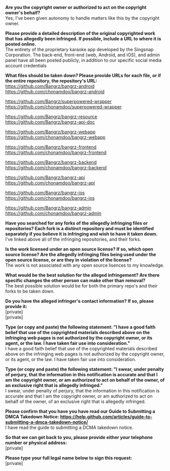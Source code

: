 **Are you the copyright owner or authorized to act on the copyright owner's behalf?**  
Yes, I've been given autonomy to handle matters like this by the copyright owner.

**Please provide a detailed description of the original copyrighted work that has allegedly been infringed. If possible, include a URL to where it is posted online.**  
The entirety of the proprietary karaoke app developed by the Singsnap Corporation. The back-end, front-end (web, Android, and iOS), and admin panel have all been posted publicly, in addition to our specific social media account credentials

**What files should be taken down? Please provide URLs for each file, or if the entire repository, the repository's URL:**  
https://github.com/Bangrz/bangrz-android  
https://github.com/chonamdoo/bangrz-android

https://github.com/Bangrz/superpowered-wrapper  
https://github.com/chonamdoo/superpowered-wrapper

https://github.com/Bangrz/bangrz-resource  
https://github.com/Bangrz/bangrz-api-doc

https://github.com/Bangrz/bangrz-webapp  
https://github.com/chonamdoo/bangrz-webapp

https://github.com/Bangrz/bangrz-frontend  
https://github.com/chonamdoo/bangrz-frontend

https://github.com/Bangrz/bangrz-backend  
https://github.com/chonamdoo/bangrz-backend

https://github.com/Bangrz/bangrz-api  
https://github.com/chonamdoo/bangrz-api

https://github.com/Bangrz/bangrz-ios  
https://github.com/chonamdoo/bangrz-ios

https://github.com/Bangrz/bangrz-admin  
https://github.com/chonamdoo/bangrz-admin

**Have you searched for any forks of the allegedly infringing files or repositories? Each fork is a distinct repository and must be identified separately if you believe it is infringing and wish to have it taken down.**  
I've linked above all of the infringing repositories, and their forks.

**Is the work licensed under an open source license? If so, which open source license? Are the allegedly infringing files being used under the open source license, or are they in violation of the license?**  
The work is not associated with any open source lisences to my knowledge.

**What would be the best solution for the alleged infringement? Are there specific changes the other person can make other than removal?**  
The best possible solution would be for both the primary repo's and their forks to be taken down.

**Do you have the alleged infringer's contact information? If so, please provide it:**  
[private]  
[private]  

**Type (or copy and paste) the following statement: "I have a good faith belief that use of the copyrighted materials described above on the infringing web pages is not authorized by the copyright owner, or its agent, or the law. I have taken fair use into consideration."**  
I have a good faith belief that use of the copyrighted materials described above on the infringing web pages is not authorized by the copyright owner, or its agent, or the law. I have taken fair use into consideration.

**Type (or copy and paste) the following statement: "I swear, under penalty of perjury, that the information in this notification is accurate and that I am the copyright owner, or am authorized to act on behalf of the owner, of an exclusive right that is allegedly infringed."**  
I swear, under penalty of perjury, that the information in this notification is accurate and that I am the copyright owner, or am authorized to act on behalf of the owner, of an exclusive right that is allegedly infringed.

**Please confirm that you have you have read our Guide to Submitting a DMCA Takedown Notice: https://help.github.com/articles/guide-to-submitting-a-dmca-takedown-notice/**  
I have read the guide to submitting a DCMA takedown notice.

**So that we can get back to you, please provide either your telephone number or physical address:**  
[private]  

**Please type your full legal name below to sign this request:**  
[private]
